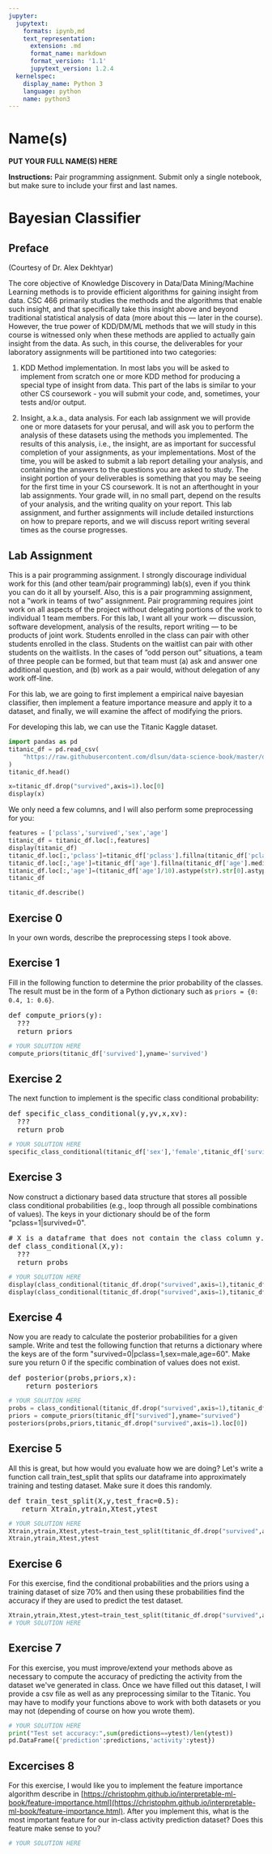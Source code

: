 ```yaml
---
jupyter:
  jupytext:
    formats: ipynb,md
    text_representation:
      extension: .md
      format_name: markdown
      format_version: '1.1'
      jupytext_version: 1.2.4
  kernelspec:
    display_name: Python 3
    language: python
    name: python3
---
```


# Name(s)
**PUT YOUR FULL NAME(S) HERE**


**Instructions:** Pair programming assignment. Submit only a single notebook, but make sure to include your first and last names.


# Bayesian Classifier

## Preface
(Courtesy of Dr. Alex Dekhtyar)

The core objective of Knowledge Discovery in Data/Data Mining/Machine Learning methods is to provide efficient algorithms for gaining insight from data. CSC 466 primarily studies the methods and the algorithms that enable
such insight, and that specifically take this insight above and beyond traditional statistical analysis of data (more
about this — later in the course).
However, the true power of KDD/DM/ML methods that we will study in this course is witnessed only when
these methods are applied to actually gain insight from the data. As such, in this course, the deliverables for your
laboratory assignments will be partitioned into two categories:

1. KDD Method implementation. In most labs you will be asked to implement from scratch one or more
KDD method for producing a special type of insight from data. This part of the labs is similar to your other
CS coursework - you will submit your code, and, sometimes, your tests and/or output.

2. Insight, a.k.a., data analysis. For each lab assignment we will provide one or more datasets for your
perusal, and will ask you to perform the analysis of these datasets using the methods you implemented. The
results of this analysis, i.e., the insight, are as important for successful completion of your assignments, as
your implementations. Most of the time, you will be asked to submit a lab report detailing your analysis,
and containing the answers to the questions you are asked to study.
The insight portion of your deliverables is something that you may be seeing for the first time in your CS
coursework. It is not an afterthought in your lab assignments. Your grade will, in no small part, depend on
the results of your analysis, and the writing quality on your report. This lab assignment, and further assignments
will include detailed insturctions on how to prepare reports, and we will discuss report writing several times as
the course progresses.

## Lab Assignment

This is a pair programming assignment. I strongly
discourage individual work for this (and other team/pair programming) lab(s), even if you think you can do it
all by yourself. Also, this is a pair programming assignment, not a ”work in teams of two” assignment. Pair
programming requires joint work on all aspects of the project without delegating portions of the work to individual
1
team members. For this lab, I want all your work — discussion, software development, analysis of the results,
report writing — to be products of joint work.
Students enrolled in the class can pair with other students enrolled in the class. Students on the waitlist can
pair with other students on the waitlists. In the cases of ”odd person out” situations, a team of three people can
be formed, but that team must (a) ask and answer one additional question, and (b) work as a pair would, without
delegation of any work off-line.


For this lab, we are going to first implement a empirical naive bayesian classifier, then implement a feature importance measure and apply it to a dataset, and finally, we will examine the affect of modifying the priors.

For developing this lab, we can use the Titanic Kaggle dataset.

```python
import pandas as pd
titanic_df = pd.read_csv(
    "https://raw.githubusercontent.com/dlsun/data-science-book/master/data/titanic.csv"
)
titanic_df.head()
```

```python
x=titanic_df.drop("survived",axis=1).loc[0]
display(x)
```

We only need a few columns, and I will also perform some preprocessing for you:

```python
features = ['pclass','survived','sex','age']
titanic_df = titanic_df.loc[:,features]
display(titanic_df)
titanic_df.loc[:,'pclass']=titanic_df['pclass'].fillna(titanic_df['pclass'].mode()).astype(int)
titanic_df.loc[:,'age']=titanic_df['age'].fillna(titanic_df['age'].median())
titanic_df.loc[:,'age']=(titanic_df['age']/10).astype(str).str[0].astype(int)*10
titanic_df
```

```python
titanic_df.describe()
```

## Exercise 0
In your own words, describe the preprocessing steps I took above.




## Exercise 1
Fill in the following function to determine the prior probability of the classes. The result must be in the form of a Python dictionary such as ``priors = {0: 0.4, 1: 0.6}``.
<pre>
def compute_priors(y):
  ???
  return priors
</pre>

```python
# YOUR SOLUTION HERE
compute_priors(titanic_df['survived'],yname='survived')
```

## Exercise 2
The next function to implement is the specific class conditional probability:
<pre>
def specific_class_conditional(y,yv,x,xv):
  ???
  return prob
</pre>

```python
# YOUR SOLUTION HERE
specific_class_conditional(titanic_df['sex'],'female',titanic_df['survived'],0)
```

## Exercise 3
Now construct a dictionary based data structure that stores all possible class conditional probabilities (e.g., loop through all possible combinations of values). The keys in your dictionary should be of the form "pclass=1|survived=0".

<pre>
# X is a dataframe that does not contain the class column y.
def class_conditional(X,y):
  ???
  return probs
</pre>

```python
# YOUR SOLUTION HERE
display(class_conditional(titanic_df.drop("survived",axis=1),titanic_df["survived"]))
display(class_conditional(titanic_df.drop("survived",axis=1),titanic_df["survived"],yname="survived"))
```

## Exercise 4
Now you are ready to calculate the posterior probabilities for a given sample. Write and test the following function that returns a dictionary where the keys are of the form "survived=0|pclass=1,sex=male,age=60". Make sure you return 0 if the specific combination of values does not exist.
<pre>
def posterior(probs,priors,x):
    return posteriors
</pre>

```python
# YOUR SOLUTION HERE
probs = class_conditional(titanic_df.drop("survived",axis=1),titanic_df["survived"],yname="survived")
priors = compute_priors(titanic_df["survived"],yname="survived")
posteriors(probs,priors,titanic_df.drop("survived",axis=1).loc[0])
```

## Exercise 5
All this is great, but how would you evaluate how we are doing? Let's write a function call train_test_split that splits our dataframe into approximately training and testing dataset. Make sure it does this randomly.
<pre>
def train_test_split(X,y,test_frac=0.5):
   return Xtrain,ytrain,Xtest,ytest
</pre>

```python
# YOUR SOLUTION HERE
Xtrain,ytrain,Xtest,ytest=train_test_split(titanic_df.drop("survived",axis=1),titanic_df["survived"])
Xtrain,ytrain,Xtest,ytest
```

## Exercise 6
For this exercise, find the conditional probabilities and the priors using a training dataset of size 70% and then using these probabilities find the accuracy if they are used to predict the test dataset. 

```python
Xtrain,ytrain,Xtest,ytest=train_test_split(titanic_df.drop("survived",axis=1),titanic_df["survived"])
# YOUR SOLUTION HERE
```

## Exercise 7
For this exercise, you must improve/extend your methods above as necessary to compute the accuracy of predicting the activity from the dataset we've generated in class. Once we have filled out this dataset, I will provide a csv file as well as any preprocessing similar to the Titanic. You may have to modify your functions above to work with both datasets or you may not (depending of course on how you wrote them).

```python
# YOUR SOLUTION HERE
print("Test set accuracy:",sum(predictions==ytest)/len(ytest))
pd.DataFrame({'prediction':predictions,'activity':ytest})
```

## Excercises 8
For this exercise, I would like you to implement the feature importance algorithm describe in [https://christophm.github.io/interpretable-ml-book/feature-importance.html](https://christophm.github.io/interpretable-ml-book/feature-importance.html). After you implement this, what is the most important feature for our in-class activity prediction dataset? Does this feature make sense to you?

```python
# YOUR SOLUTION HERE
```

```python

```
